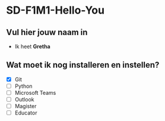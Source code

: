 # SD-F1M1-Hello-You

## Vul hier jouw naam in
* Ik heet **Gretha**

## Wat moet ik nog installeren en instellen?

- [X] Git
- [ ] Python
- [ ] Microsoft Teams
- [ ] Outlook
- [ ] Magister
- [ ] Educator
